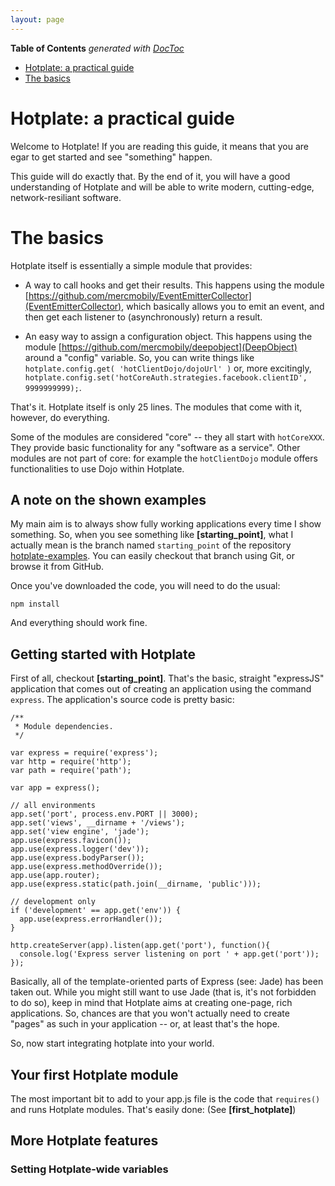 ```yaml
---
layout: page
---
```


<!-- START doctoc generated TOC please keep comment here to allow auto update -->
<!-- DON'T EDIT THIS SECTION, INSTEAD RE-RUN doctoc TO UPDATE -->
**Table of Contents**  *generated with [DocToc](https://github.com/thlorenz/doctoc)*

- [Hotplate: a practical guide](#hotplate-a-practical-guide)
- [The basics](#the-basics)

<!-- END doctoc generated TOC please keep comment here to allow auto update -->

Hotplate: a practical guide
===========================

Welcome to Hotplate! If you are reading this guide, it means that you are egar to get started and see "something" happen.

This guide will do exactly that. By the end of it, you will have a good understanding of Hotplate and will be able to write modern, cutting-edge, network-resiliant software.

# The basics

Hotplate itself is essentially a simple module that provides:

* A way to call hooks and get their results. This happens using the module [https://github.com/mercmobily/EventEmitterCollector](EventEmitterCollector), which basically allows you to emit an event, and then get each listener to (asynchronously) return a result.

* An easy way to assign a configuration object. This happens using the module [https://github.com/mercmobily/deepobject](DeepObject) around a "config" variable. So, you can write things like `hotplate.config.get( 'hotClientDojo/dojoUrl' )` or, more excitingly, `hotplate.config.set('hotCoreAuth.strategies.facebook.clientID', 9999999999);`.

That's it. Hotplate itself is only 25 lines. The modules that come with it, however, do everything.

Some of the modules are considered "core" -- they all start with `hotCoreXXX`. They provide basic functionality for any "software as a service". Other modules are not part of core: for example the `hotClientDojo` module offers functionalities to use Dojo within Hotplate.

## A note on the shown examples

My main aim is to always show fully working applications every time I show something. So, when you see something like **[starting_point]**, what I actually mean is the branch named `starting_point` of the repository [hotplate-examples](https://github.com/mercmobily/hotplate-examples). You can easily checkout that branch using Git, or browse it from GitHub.

Once you've downloaded the code, you will need to do the usual:

    npm install

And everything should work fine.

## Getting started with Hotplate

First of all, checkout **[starting_point]**. That's the basic, straight "expressJS" application that comes out of creating an application using the command `express`. The application's source code is pretty basic:

    /**
     * Module dependencies.
     */

    var express = require('express');
    var http = require('http');
    var path = require('path');

    var app = express();

    // all environments
    app.set('port', process.env.PORT || 3000);
    app.set('views', __dirname + '/views');
    app.set('view engine', 'jade');
    app.use(express.favicon());
    app.use(express.logger('dev'));
    app.use(express.bodyParser());
    app.use(express.methodOverride());
    app.use(app.router);
    app.use(express.static(path.join(__dirname, 'public')));

    // development only
    if ('development' == app.get('env')) {
      app.use(express.errorHandler());
    }

    http.createServer(app).listen(app.get('port'), function(){
      console.log('Express server listening on port ' + app.get('port'));
    });

Basically, all of the template-oriented parts of Express (see: Jade) has been taken out. While you might still want to use Jade (that is, it's not forbidden to do so), keep in mind that Hotplate aims at creating one-page, rich applications. So, chances are that you won't actually need to create "pages" as such in your application -- or, at least that's the hope.

So, now start integrating hotplate into your world.

## Your first Hotplate module

The most important bit to add to your app.js file is the code that `requires()` and runs Hotplate modules. That's easily done:
(See **[first_hotplate]**)



## More Hotplate features

### Setting Hotplate-wide variables


